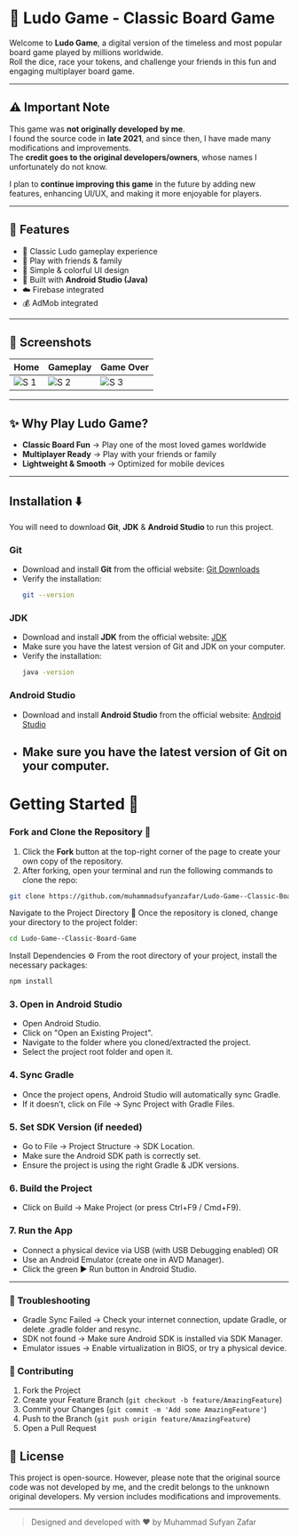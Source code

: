 # 🎲 **Ludo Game - Classic Board Game**

Welcome to **Ludo Game**, a digital version of the timeless and most popular board game played by millions worldwide.  
Roll the dice, race your tokens, and challenge your friends in this fun and engaging multiplayer board game.  

---

## ⚠️ Important Note  
This game was **not originally developed by me**.  
I found the source code in **late 2021**, and since then, I have made many modifications and improvements.  
The **credit goes to the original developers/owners**, whose names I unfortunately do not know.  

I plan to **continue improving this game** in the future by adding new features, enhancing UI/UX, and making it more enjoyable for players.  

---

## 🚀 Features
- 🎲 Classic Ludo gameplay experience  
- 👥 Play with friends & family  
- 🎨 Simple & colorful UI design  
- 📱 Built with **Android Studio (Java)**  
- ☁️ Firebase integrated  
- 💰 AdMob integrated  

---

## 📸 Screenshots
| Home | Gameplay | Game Over |
|------|-----------|-----------|
| ![S 1](https://i.postimg.cc/zBYLCh0m/Ludo-1.jpg) | ![S 2](https://i.postimg.cc/T1RpSXzC/Ludo-2.jpg) | ![S 3](https://i.postimg.cc/k4N2f5p2/Ludo-3.jpg) |

---

## ✨ Why Play Ludo Game?

- **Classic Board Fun** → Play one of the most loved games worldwide  
- **Multiplayer Ready** → Play with your friends or family  
- **Lightweight & Smooth** → Optimized for mobile devices  

---

## Installation ⬇️

You will need to download **Git**, **JDK** & **Android Studio** to run this project.

### Git

- Download and install **Git** from the official website: [Git Downloads](https://git-scm.com/)
- Verify the installation:
  ```bash
  git --version
  ```

### JDK

- Download and install **JDK** from the official website: [JDK](https://www.oracle.com/java/technologies/downloads/)
- Make sure you have the latest version of Git and JDK on your computer.
- Verify the installation:
  ```bash
  java -version
  ```

### Android Studio

- Download and install **Android Studio** from the official website: [Android Studio](https://developer.android.com/studio/)
- Make sure you have the latest version of Git on your computer.
  ---

# Getting Started 🎯

### Fork and Clone the Repository 🚀
1. Click the **Fork** button at the top-right corner of the page to create your own copy of the repository.
2. After forking, open your terminal and run the following commands to clone the repo:

  ```bash
  git clone https://github.com/muhammadsufyanzafar/Ludo-Game--Classic-Board-Game.git
  ```
Navigate to the Project Directory 📂
Once the repository is cloned, change your directory to the project folder:
```bash
cd Ludo-Game--Classic-Board-Game
```

Install Dependencies ⚙️
From the root directory of your project, install the necessary packages:
```bash
npm install
```

### 3. Open in Android Studio 
- Open Android Studio.
- Click on "Open an Existing Project".
- Navigate to the folder where you cloned/extracted the project.
- Select the project root folder and open it.

### 4. Sync Gradle
- Once the project opens, Android Studio will automatically sync Gradle.
- If it doesn’t, click on File → Sync Project with Gradle Files.

### 5. Set SDK Version (if needed)
- Go to File → Project Structure → SDK Location.
- Make sure the Android SDK path is correctly set.
- Ensure the project is using the right Gradle & JDK versions.

### 6. Build the Project
- Click on Build → Make Project (or press Ctrl+F9 / Cmd+F9).

### 7. Run the App
- Connect a physical device via USB (with USB Debugging enabled) OR
- Use an Android Emulator (create one in AVD Manager).
- Click the green ▶️ Run button in Android Studio.

---

### 🚀 Troubleshooting

- Gradle Sync Failed → Check your internet connection, update Gradle, or delete .gradle folder and resync.
- SDK not found → Make sure Android SDK is installed via SDK Manager.
- Emulator issues → Enable virtualization in BIOS, or try a physical device.

### 🤝 Contributing

1. Fork the Project
2. Create your Feature Branch (`git checkout -b feature/AmazingFeature`)
3. Commit your Changes (`git commit -m 'Add some AmazingFeature'`)
4. Push to the Branch (`git push origin feature/AmazingFeature`)
5. Open a Pull Request

## 📌 License

This project is open-source.
However, please note that the original source code was not developed by me, and the credit belongs to the unknown original developers.
My version includes modifications and improvements.

---

> Designed and developed with ❤️ by Muhammad Sufyan Zafar
